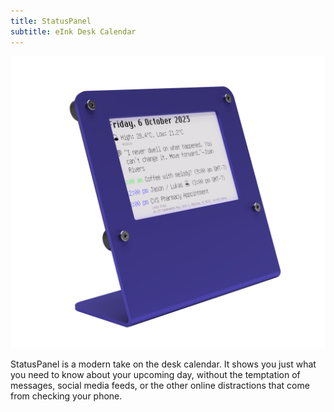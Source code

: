 ```yaml
---
title: StatusPanel
subtitle: eInk Desk Calendar
---
```


![](statuspanel.png)

<p class="info">
    StatusPanel is a modern take on the desk calendar. It shows you just what you need to know about your upcoming day, without the temptation of messages, social media feeds, or the other online distractions that come from checking your phone.
</p>
